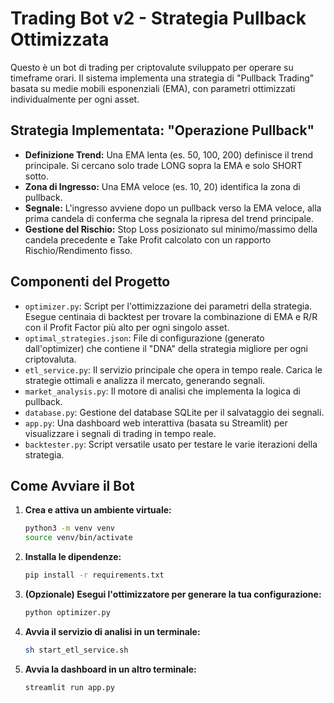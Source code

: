 # Trading Bot v2 - Strategia Pullback Ottimizzata

Questo è un bot di trading per criptovalute sviluppato per operare su timeframe orari. Il sistema implementa una strategia di "Pullback Trading" basata su medie mobili esponenziali (EMA), con parametri ottimizzati individualmente per ogni asset.

## Strategia Implementata: "Operazione Pullback"

- **Definizione Trend:** Una EMA lenta (es. 50, 100, 200) definisce il trend principale. Si cercano solo trade LONG sopra la EMA e solo SHORT sotto.
- **Zona di Ingresso:** Una EMA veloce (es. 10, 20) identifica la zona di pullback.
- **Segnale:** L'ingresso avviene dopo un pullback verso la EMA veloce, alla prima candela di conferma che segnala la ripresa del trend principale.
- **Gestione del Rischio:** Stop Loss posizionato sul minimo/massimo della candela precedente e Take Profit calcolato con un rapporto Rischio/Rendimento fisso.

## Componenti del Progetto

- `optimizer.py`: Script per l'ottimizzazione dei parametri della strategia. Esegue centinaia di backtest per trovare la combinazione di EMA e R/R con il Profit Factor più alto per ogni singolo asset.
- `optimal_strategies.json`: File di configurazione (generato dall'optimizer) che contiene il "DNA" della strategia migliore per ogni criptovaluta.
- `etl_service.py`: Il servizio principale che opera in tempo reale. Carica le strategie ottimali e analizza il mercato, generando segnali.
- `market_analysis.py`: Il motore di analisi che implementa la logica di pullback.
- `database.py`: Gestione del database SQLite per il salvataggio dei segnali.
- `app.py`: Una dashboard web interattiva (basata su Streamlit) per visualizzare i segnali di trading in tempo reale.
- `backtester.py`: Script versatile usato per testare le varie iterazioni della strategia.

## Come Avviare il Bot

1.  **Crea e attiva un ambiente virtuale:**
    ```bash
    python3 -m venv venv
    source venv/bin/activate
    ```
2.  **Installa le dipendenze:**
    ```bash
    pip install -r requirements.txt
    ```
3.  **(Opzionale) Esegui l'ottimizzatore per generare la tua configurazione:**
    ```bash
    python optimizer.py
    ```
4.  **Avvia il servizio di analisi in un terminale:**
    ```bash
    sh start_etl_service.sh
    ```
5.  **Avvia la dashboard in un altro terminale:**
    ```bash
    streamlit run app.py
    ```